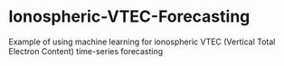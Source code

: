 # Ionospheric-VTEC-Forecasting
Example of using machine learning for ionospheric VTEC (Vertical Total Electron Content) time-series forecasting
